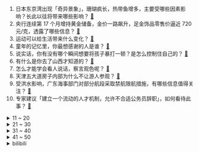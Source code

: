1. 日本东京湾出现「奇异景象」，珊瑚疯长，热带鱼增多，主要受哪些因素影响？长此以往将带来哪些影响？ [:link:](https://www.zhihu.com/question/652028222)
2. 央行连续第 17 个月增持黄金储备，金价一路飙升，足金饰品零售价逼近 720 元/克，透露了哪些信息？ [:link:](https://www.zhihu.com/question/652088407)
3. 运动可以给生活带来什么变化？ [:link:](https://www.zhihu.com/question/652141889)
4. 童年的记忆里，你最想感谢的人是谁？ [:link:](https://www.zhihu.com/question/652016166)
5. 说实话，你有没有哪个瞬间想要将孩子暴打一顿？是怎么控制住自己的？ [:link:](https://www.zhihu.com/question/652155442)
6. 有什么是你去了山西才知道的？ [:link:](https://www.zhihu.com/question/297649763)
7. 怎么才能学会看人说话，察言观色呢？ [:link:](https://www.zhihu.com/question/20678307)
8. 天津五大道房子内部为什么不让游人参观？ [:link:](https://www.zhihu.com/question/45477538)
9. 受洪水影响，广东海事部门对部分航段采取禁航限航措施，有哪些信息值得关注？ [:link:](https://www.zhihu.com/question/652105612)
10. 专家建议「建立一个流动的人才机制，允许不合适公务员辞职」，如何看待此事？ [:link:](https://www.zhihu.com/question/652065809)
<details>
<summary>11 ~ 20</summary>

11. 俄罗斯外长拉夫罗夫将于 4 月 8 日至 9 日对中国进行正式访问，哪些信息值得关注？ [:link:](https://www.zhihu.com/question/652071249)
12. 报道称以军从加沙地带南部撤出几乎所有地面部队，目前仅留一个旅，透露了哪些信息？ [:link:](https://www.zhihu.com/question/652089649)
13. 为什么很多中年人每天跑步，依旧很胖？ [:link:](https://www.zhihu.com/question/651185996)
14. 你愿意年轻时做高薪但很累的工作「燃烧自己」，攒够钱后提前退休，还是一辈子「平平稳稳」，钱刚好够用？ [:link:](https://www.zhihu.com/question/651208176)
15. 多家银行已宣布下调存款利率，机构称「后续仍有下调空间」，如何看待这一走势？新一轮存款降息潮要来了吗？ [:link:](https://www.zhihu.com/question/652071273)
16. 领导喜欢做拍脑门决定，动不动朝令夕改，经常叠加式安排工作，在改变不了领导的情况下，该怎么调整自己？ [:link:](https://www.zhihu.com/question/651745255)
17. 为什么很多程序员转产品，但是产品经理转技术做程序员的人少？ [:link:](https://www.zhihu.com/question/651412408)
18. 白天情绪稳定，晚上就会陷入内耗，这是为什么？如何做心理调适？ [:link:](https://www.zhihu.com/question/650078934)
19. 对于跑惯了马拉松的人而言，跑 5 公里是什么体验？ [:link:](https://www.zhihu.com/question/651468931)
20. 你怎么看待「AI 复活」这个概念，以及这项技术背后「生者的需求」？人要如何面对「永远失去」？ [:link:](https://www.zhihu.com/question/651718403)
</details>
<details>
<summary>21 ~ 30</summary>

21. 迈阿密输球后，因伤缺席比赛的梅西被曝赛后大闹对手更衣室，冲突原因是什么，有哪些信息值得关注？ [:link:](https://www.zhihu.com/question/652027266)
22. 你家乡有哪些只有当地人知道的历史古迹，背后有哪些故事？ [:link:](https://www.zhihu.com/question/648573777)
23. 从心理学角度讲，「网络暴力」是如何伤害一个人的？ [:link:](https://www.zhihu.com/question/650200758)
24. 沙漠死神在《dota2》里算是强力1号位吗？ [:link:](https://www.zhihu.com/question/610988811)
25. 你有没有想过要去「疗愈父母」？让他们不再沉浸于某种负面情绪当中? [:link:](https://www.zhihu.com/question/651460638)
26. 非工作时间，回复领导信息慢了，你会觉得不好意思吗？ [:link:](https://www.zhihu.com/question/651769585)
27. 什么样的五官才叫做美？ [:link:](https://www.zhihu.com/question/652034975)
28. 23-24 赛季英超曼联 2:2 利物浦，如何评价这场比赛？ [:link:](https://www.zhihu.com/question/652128670)
29. 如何能在断崖式衰老到来前，好好护肤让自己老得慢一点？ [:link:](https://www.zhihu.com/question/649377494)
30. 是哪些生活中的小细节，让你迎来了外形的蜕变？ [:link:](https://www.zhihu.com/question/648431324)
</details>
<details>
<summary>31 ~ 40</summary>

31. 心理上连续经历某件事的「刺激」，一般会导致「更敏感」还是能够「脱敏」？ [:link:](https://www.zhihu.com/question/650009784)
32. 哪个反派角色，让你完全恨不起来？ [:link:](https://www.zhihu.com/question/643236769)
33. 《哈利·波特》里的哪些细节是第一遍看没有发觉的？ [:link:](https://www.zhihu.com/question/363300351)
34. 既然光没有质量，那么光为什么逃不出黑洞？ [:link:](https://www.zhihu.com/question/651687245)
35. 2024 LPL 春季赛TES 3:0 JDG，如何评价这场比赛？ [:link:](https://www.zhihu.com/question/652131746)
36. 普通人不医美如何低成本抗老？ [:link:](https://www.zhihu.com/question/648442935)
37. 你们网上的聊天搭子坚持了多久？ [:link:](https://www.zhihu.com/question/628691313)
38. 早上跑步前要吃什么东西？ [:link:](https://www.zhihu.com/question/650984552)
39. 哈以冲突爆发半年，英首相「将继续支持以色列」，释放了什么信号？将对国际局势产生什么影响？ [:link:](https://www.zhihu.com/question/652012443)
40. 4 月 7 日新疆阿克苏地区拜城县发生 5.4 级地震，震源深度 17 千米，目前情况如何？ [:link:](https://www.zhihu.com/question/652082190)
</details>
<details>
<summary>41 ~ 50</summary>

41. 库迪咖啡创始人陆正耀等被强制执行 18.9 亿，哪些信息值得关注？ [:link:](https://www.zhihu.com/question/652077457)
42. 纯净水不一定较天然水和矿泉水更优质，如何判断饮用水质量？怎样科学饮水？ [:link:](https://www.zhihu.com/question/651139390)
43. 山西孝义通报「 15 岁女孩被围殴」：涉案 11 人已全部到案，受害人身体状况稳定，案件调查进展如何？ [:link:](https://www.zhihu.com/question/652010714)
44. 北京发布今年首个杨柳飞絮预报，五环内城区 12 日起进入首个高发期，杨柳飞絮存在哪些隐患？如何应对？ [:link:](https://www.zhihu.com/question/652011248)
45. 「室温超导研究」作者被证实数据伪造、抄袭等多项不当行为，如何看待此事？哪些信息值得关注？ [:link:](https://www.zhihu.com/question/652081235)
46. 宝洁宣布在美国和加拿大召回多款洗衣产品，已售出超 820 万袋，或对儿童造成伤害，哪些信息值得关注？ [:link:](https://www.zhihu.com/question/651976745)
47. 恒大汽车公告「纽顿集团 5 亿美元战略投资终止」，哪些信息值得关注？ [:link:](https://www.zhihu.com/question/652030617)
48. 最高法发布民法典婚姻家庭编司法解释（征求意见稿），哪些信息值得关注？ [:link:](https://www.zhihu.com/question/652018112)
49. 江苏海安商品房「以旧换新」政策落地，买卖一次办好，会带来怎么样的影响？ [:link:](https://www.zhihu.com/question/652004738)
50. 美国、日本、澳大利亚和菲律宾 7 日在南海举行首次全面海上军演，释放了什么信号？哪些信息值得关注？ [:link:](https://www.zhihu.com/question/652011844)
</details><details>
<summary>bilibili</summary>

</details>
